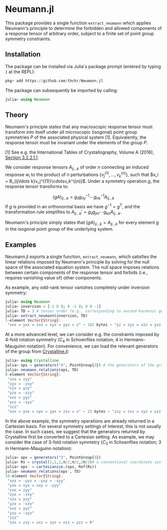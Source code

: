 # Neumann.jl

This package provides a single function `extract_neumann` which applies Neumann's principle to determine the forbidden and allowed components of a response tensor of arbitrary order, subject to a finite set of point group symmetry constraints.

## Installation
The package can be installed via Julia's package prompt (entered by typing `]` at the REPL):
```jl
pkg> add https://github.com/thchr/Neumann.jl
```
The package can subsequently be imported by calling:
```jl
julia> using Neumann
```

## Theory

Neumann's principle states that any macroscopic response tensor must transform into itself under all microscopic (isogonal) point group symmetries $P$ of the associated physical system [1]. Equivalently, the response tensor must be invariant under the elements of the group $P$.

[1] See e.g. the International Tables of Crystallography, Volume A (2016), [Section 3.2.2.1.1](https://onlinelibrary.wiley.com/iucr/itc/Ac/ch3o2v0001/sec3o2o2o1o1/).

We consider response tensors $A_{ij\ldots k}$ of order $n$ connecting an induced response $w_i$ to the product of $n$ perturbations $\{v_j^{(1)}, \ldots, v_k^{(n)}\}$, such that $v_i = B_{ij\ldots k}v_j^{(1)}\cdotsv_k^{(n)}$. Under a symmetry operation $g$, the response tensor transforms to:

$$
(gA)_{ij\ldots k} = g_{il}g^{-1}_{mj}\cdots g^{-1}_{nk} A_{ij\ldots k}
$$
If $g$ is provided in an orthonormal basis we have $g^{-1} = g^{\mathrm{T}}$, and the transformation rule simplifies to $A_{ij\ldots k}' = g_{il}g_{jm}\cdots g_{kn} A_{ij\ldots k}$.

Neumann's principle simply states that $(gA)_{ij\ldots k} = A_{ij\ldots k}$ for every element $g$ in the isogonal point group of the underlying system.

## Examples

Neumann.jl exports a single function, `extract_neumann`, which satisfies the linear relations imposed by Neumann's principle by solving for the null space of the associated equation system. The null space imposes relations between certain components of the response tensor and forbids (i.e., requires vanishing value of) other components.

As example, any odd-rank tensor vanishes completely under inversion symmetry:
```jl
julia> using Neumann
julia> inversion = [-1 0 0; 0 -1 0; 0 0 -1]
julia> TD = 3 # tensor order (e.g., corresponding to second-harmonic generation)
julia> extract_neumann(inversion, TD)
1-element Vector{String}:
 "xxx = yxx = zxx = xyx = yyx = z" ⋯ 102 bytes ⋯ "yz = zyz = xzz = yzz = zzz = 0"
```

At a more advanced level, we can consider e.g. the constraints imposed by 4-fold rotation symmetry ($C_4$ in Schoenflies notation; 4 in Hermann-Mauguinn notation). For convenience, we can load the relevant generators of the group from [Crystalline.jl](https://github.com/thchr/Crystalline.jl):

```jl
julia> using Crystalline
julia> ops = generators("4", PointGroup{3}) # the generators of the group C₄ (4 in Hermann-Mauguinn notation)
julia> neumann_relations(ops, TD)
8-element Vector{String}:
 "zxx = zyy"
 "zyx = -zxy"
 "xzx = yzy"
 "yzx = -xzy"
 "xxz = yyz"
 "yxz = -xyz"
 "zzz"
 "xxx = yxx = xyx = yyx = zzx = x" ⋯ 23 bytes ⋯ "zzy = zxz = zyz = xzz = yzz = 0"
```

In the above example, the symmetry operations are already returned in a Cartesian basis. For several symmetry settings of interest, this is not usually the case. In such cases, we suggest that the generators returned by Crystalline first be converted to a Cartesian setting. As example, we may consider the case of 3-fold rotation symmetry ($C_3$ in Schoenflies notation; 3 in Hermann-Mauguinn notation):
```jl
julia> ops = generators("3", PointGroup{3})
julia> Rs = crystal(1,1,1,π/2,π/2,2π/3)# a conventional coordinate system for a hexagonal system
julia> ops′ = cartesianize.(ops, Ref(Rs))
julia> neumann_relations(ops′, TD)
10-element Vector{String}:
 "xxx = -yyx = -yxy = -xyy"
 "yxx = xyx = xxy = -yyy"
 "zxx = zyy"
 "zyx = -zxy"
 "xzx = yzy"
 "yzx = -xzy"
 "xxz = yyz"
 "yxz = -xyz"
 "zzz"
 "zzx = zzy = zxz = zyz = xzz = yzz = 0"
```